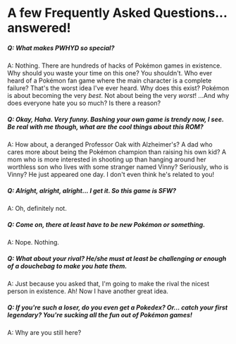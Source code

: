 # A few Frequently Asked Questions... answered!

##### Q: What makes PWHYD so special?
A: Nothing. There are hundreds of hacks of Pokémon games in existence. Why should you waste your time on this one? You shouldn't. Who ever heard of a Pokémon fan game where the main character is a complete failure? That's the worst idea I've ever heard. Why does this exist? Pokémon is about becoming the very _best_. Not about being the very _worst_! ...And why does everyone hate you so much? Is there a reason?

##### Q: Okay, Haha. Very funny. Bashing your own game is trendy now, I see. Be real with me though, what are the cool things about this ROM?
A: How about, a deranged Professor Oak with Alzheimer's? A dad who cares more about being the Pokémon champion than raising his own kid? A mom who is more interested in shooting up than hanging around her worthless son who lives with some stranger named Vinny? Seriously, who is Vinny? He just appeared one day. I don't even think he's related to you!

##### Q: Alright, alright, alright... I get it. So this game is SFW?
A: Oh, definitely not.

##### Q: Come on, there at least have to be new Pokémon or something.
A: Nope. Nothing.

##### Q: What about your rival? He/she must at least be challenging or enough of a douchebag to make you hate them.
A: Just because you asked that, I'm going to make the rival the nicest person in existence. Ah! Now I have another great idea.

##### Q: If you're such a loser, do you even get a Pokedex? Or... catch your first legendary? You're sucking all the fun out of Pokémon games!
A: Why are you still here?
